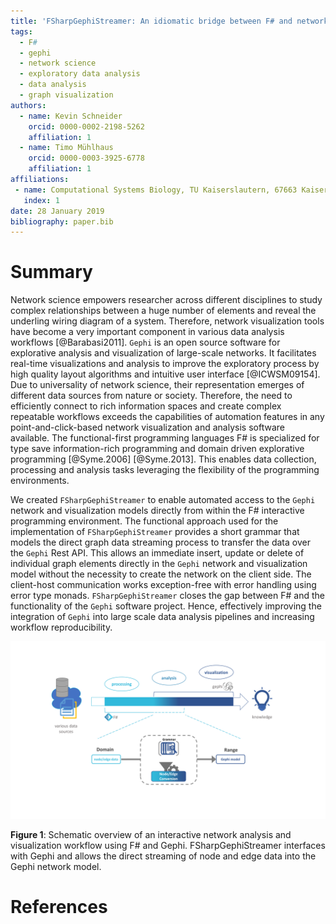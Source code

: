 ```yaml
---
title: 'FSharpGephiStreamer: An idiomatic bridge between F# and network visualization '
tags:
  - F#
  - gephi
  - network science
  - exploratory data analysis
  - data analysis
  - graph visualization
authors:
  - name: Kevin Schneider
    orcid: 0000-0002-2198-5262
    affiliation: 1
  - name: Timo Mühlhaus
    orcid: 0000-0003-3925-6778
    affiliation: 1
affiliations:
 - name: Computational Systems Biology, TU Kaiserslautern, 67663 Kaiserslautern, Germany
   index: 1
date: 28 January 2019
bibliography: paper.bib
---
```


# Summary

Network science empowers researcher across different disciplines to study complex
relationships between a huge number of elements and reveal the underling wiring
diagram of a system. Therefore, network visualization tools have become a very
important component in various data analysis workflows [@Barabasi2011]. ``Gephi`` is an
open source software for explorative analysis and visualization of large-scale networks.
It facilitates real-time visualizations and analysis to improve the exploratory process
by high quality layout algorithms and intuitive user interface [@ICWSM09154].
Due to universality of network science, their representation emerges of different data
sources from nature or society.  Therefore, the need to efficiently connect to rich
information spaces and create complex repeatable workflows exceeds the capabilities of
automation features in any point-and-click-based network visualization and analysis
software available. The functional-first programming languages F# is specialized for
type save information-rich programming and domain driven explorative programming
[@Syme.2006] [@Syme.2013]. This enables data collection, processing and analysis
tasks leveraging the flexibility of the programming environments.

We created ``FSharpGephiStreamer`` to enable automated access to the ``Gephi`` network and 
visualization models directly from within the F# interactive programming environment. 
The functional approach used for the implementation of ``FSharpGephiStreamer`` provides a 
short grammar that models the direct graph data streaming process to transfer the data 
over the ``Gephi`` Rest API. This allows an immediate insert, update or delete of 
individual graph elements directly in the ``Gephi`` network and visualization model 
without the necessity to create the network on the client side. The client-host 
communication works exception-free with error handling using error type monads. 
``FSharpGephiStreamer`` closes the gap between F# and the functionality of the ``Gephi``
software project. Hence, effectively improving the integration of ``Gephi`` into large 
scale data analysis pipelines and increasing workflow reproducibility.

![WorkflowOverview](workflowOverview.png)

**Figure 1**: Schematic overview of an interactive network analysis and visualization
workflow using F# and Gephi. FSharpGephiStreamer interfaces with Gephi and allows the direct streaming of
node and edge data into the Gephi network model.

# References
